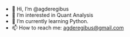 - 👋 Hi, I’m @agderegibus
- 👀 I’m interested in Quant Analysis
- 🌱 I’m currently learning Python.
- 📫 How to reach me: agderegibus@gmail.com
